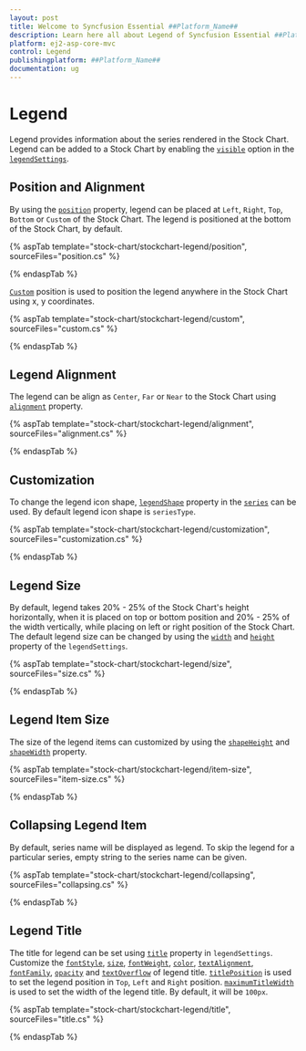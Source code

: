 ```yaml
---
layout: post
title: Welcome to Syncfusion Essential ##Platform_Name##
description: Learn here all about Legend of Syncfusion Essential ##Platform_Name## widgets based on HTML5 and jQuery.
platform: ej2-asp-core-mvc
control: Legend
publishingplatform: ##Platform_Name##
documentation: ug
---
```



# Legend

Legend provides information about the series rendered in the Stock Chart. Legend can be added to a Stock Chart by enabling the [`visible`](https://help.syncfusion.com/cr/aspnetcore-js2/Syncfusion.EJ2.Charts.StockChartStockChartLegendSettings.html#Syncfusion_EJ2_Charts_StockChartStockChartLegendSettings_Visible) option in the [`legendSettings`](https://help.syncfusion.com/cr/aspnetcore-js2/Syncfusion.EJ2.Charts.StockChartStockChartLegendSettings.html#Syncfusion_EJ2_Charts_StockChartStockChartLegendSettings).

## Position and Alignment

By using the [`position`](https://help.syncfusion.com/cr/aspnetcore-js2/Syncfusion.EJ2.Charts.StockChartStockChartLegendSettings.html#Syncfusion_EJ2_Charts_StockChartStockChartLegendSettings_Position) property, legend can be placed at `Left`, `Right`, `Top`, `Bottom` or `Custom` of the Stock Chart. The legend is positioned at the bottom of the Stock Chart, by default.

{% aspTab template="stock-chart/stockchart-legend/position", sourceFiles="position.cs" %}

{% endaspTab %}

[`Custom`](https://help.syncfusion.com/cr/aspnetcore-js2/Syncfusion.EJ2.Charts.StockChartStockChartLegendSettings.html#Syncfusion_EJ2_Charts_StockChartStockChartLegendSettings_Position) position is used to position the legend anywhere in the Stock Chart using x, y coordinates.

{% aspTab template="stock-chart/stockchart-legend/custom", sourceFiles="custom.cs" %}

{% endaspTab %}

## Legend Alignment

The legend can be align as `Center`, `Far` or `Near` to the Stock Chart using [`alignment`](https://help.syncfusion.com/cr/aspnetcore-js2/Syncfusion.EJ2.Charts.StockChartStockChartLegendSettings.html#Syncfusion_EJ2_Charts_StockChartStockChartLegendSettings_Alignment) property.

{% aspTab template="stock-chart/stockchart-legend/alignment", sourceFiles="alignment.cs" %}

{% endaspTab %}

## Customization

To change the legend icon shape, [`legendShape`](https://help.syncfusion.com/cr/aspnetcore-js2/Syncfusion.EJ2.Charts.StockChartStockChartSeries.html#Syncfusion_EJ2_Charts_StockChartStockChartSeries_LegendShape) property in the [`series`](https://help.syncfusion.com/cr/aspnetcore-js2/Syncfusion.EJ2.Charts.StockChartStockChartSeries.html#Syncfusion_EJ2_Charts_StockChartStockChartSeries) can be used. By default legend icon shape is `seriesType`.

{% aspTab template="stock-chart/stockchart-legend/customization", sourceFiles="customization.cs" %}

{% endaspTab %}

## Legend Size

By default, legend takes 20% - 25% of the Stock Chart's height horizontally, when it is placed on top or bottom position and 20% - 25% of the width vertically, while placing on left or right position of the Stock Chart. The default legend size can be changed by using the [`width`](https://help.syncfusion.com/cr/aspnetcore-js2/Syncfusion.EJ2.Charts.StockChartStockChartLegendSettings.html#Syncfusion_EJ2_Charts_StockChartStockChartLegendSettings_Width) and [`height`](https://help.syncfusion.com/cr/aspnetcore-js2/Syncfusion.EJ2.Charts.StockChartStockChartLegendSettings.html#Syncfusion_EJ2_Charts_StockChartStockChartLegendSettings_Height) property of the `legendSettings`.

{% aspTab template="stock-chart/stockchart-legend/size", sourceFiles="size.cs" %}

{% endaspTab %}

## Legend Item Size

The size of the legend items can customized by using the [`shapeHeight`](https://help.syncfusion.com/cr/aspnetcore-js2/Syncfusion.EJ2.Charts.StockChartStockChartLegendSettings.html#Syncfusion_EJ2_Charts_StockChartStockChartLegendSettings_ShapeHeight) and [`shapeWidth`](https://help.syncfusion.com/cr/aspnetcore-js2/Syncfusion.EJ2.Charts.StockChartStockChartLegendSettings.html#Syncfusion_EJ2_Charts_StockChartStockChartLegendSettings_ShapeWidth) property.

{% aspTab template="stock-chart/stockchart-legend/item-size", sourceFiles="item-size.cs" %}

{% endaspTab %}

## Collapsing Legend Item

By default, series name will be displayed as legend. To skip the legend for a particular series, empty string to the series name can be given.

{% aspTab template="stock-chart/stockchart-legend/collapsing", sourceFiles="collapsing.cs" %}

{% endaspTab %}

## Legend Title

The title for legend can be set using [`title`](https://help.syncfusion.com/cr/aspnetcore-js2/Syncfusion.EJ2.Charts.StockChartStockChartLegendSettings.html#Syncfusion_EJ2_Charts_StockChartStockChartLegendSettings_Title) property in `legendSettings`. Customize the [`fontStyle`](https://help.syncfusion.com/cr/aspnetcore-js2/Syncfusion.EJ2.Charts.StockChartFont.html#Syncfusion_EJ2_Charts_StockChartFont_FontStyle), [`size`](https://help.syncfusion.com/cr/aspnetcore-js2/Syncfusion.EJ2.Charts.StockChartFont.html#Syncfusion_EJ2_Charts_StockChartFont_Size), [`fontWeight`](https://help.syncfusion.com/cr/aspnetcore-js2/Syncfusion.EJ2.Charts.StockChartFont.html#Syncfusion_EJ2_Charts_StockChartFont_FontWeight), [`color`](https://help.syncfusion.com/cr/aspnetcore-js2/Syncfusion.EJ2.Charts.StockChartFont.html#Syncfusion_EJ2_Charts_StockChartFont_Color), [`textAlignment`](https://help.syncfusion.com/cr/aspnetcore-js2/Syncfusion.EJ2.Charts.StockChartFont.html#Syncfusion_EJ2_Charts_StockChartFont_TextAlignment), [`fontFamily`](https://help.syncfusion.com/cr/aspnetcore-js2/Syncfusion.EJ2.Charts.StockChartFont.html#Syncfusion_EJ2_Charts_StockChartFont_FontFamily), [`opacity`](https://help.syncfusion.com/cr/aspnetcore-js2/Syncfusion.EJ2.Charts.StockChartFont.html#Syncfusion_EJ2_Charts_StockChartFont_Opacity) and [`textOverflow`](https://help.syncfusion.com/cr/aspnetcore-js2/Syncfusion.EJ2.Charts.StockChartFont.html#Syncfusion_EJ2_Charts_StockChartFont_TextOverflow) of legend title. [`titlePosition`](https://help.syncfusion.com/cr/aspnetcore-js2/Syncfusion.EJ2.Charts.StockChartStockChartLegendSettings.html#Syncfusion_EJ2_Charts_StockChartStockChartLegendSettings_TitlePosition) is used to set the legend position in `Top`, `Left` and `Right` position. [`maximumTitleWidth`](https://help.syncfusion.com/cr/aspnetcore-js2/Syncfusion.EJ2.Charts.StockChartStockChartLegendSettings.html#Syncfusion_EJ2_Charts_StockChartStockChartLegendSettings_MaximumTitleWidth) is used to set the width of the legend title. By default, it will be `100px`.

{% aspTab template="stock-chart/stockchart-legend/title", sourceFiles="title.cs" %}

{% endaspTab %}
